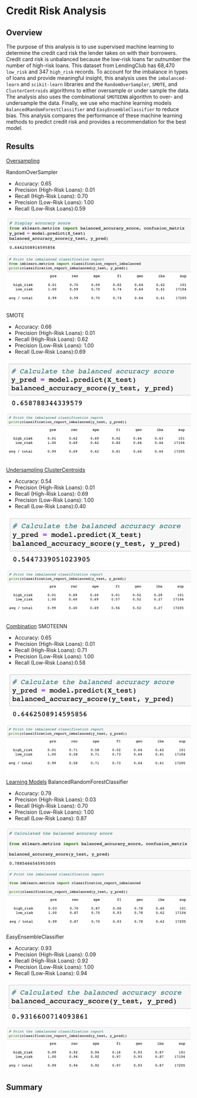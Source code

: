 # Credit Risk Analysis

## Overview
The purpose of this analysis is to use supervised machine learning to determine the credit card risk the lender takes on with their borrowers. Credit card risk is unbalanced because the low-risk loans far outnumber the number of high-risk loans. This dataset from LendingClub has 68,470 `low_risk` and 347 `high_risk` records. To account for the imbalance in types of loans and provide meaningful insight, this analysis uses the `imbalanced-learn` and `scikit-learn` libraries and the `RandomOverSampler`, `SMOTE`, and `ClusterCentroids` algorithms to either oversample or under sample the data. The analysis also uses the combinational `SMOTEENN` algorithm to over- and undersample the data. Finally, we use who machine learning models `BalancedRandomForestClassifier` and `EasyEnsembleClassifier` to reduce bias. This analysis compares the performance of these machine learning methods to predict credit risk and provides a recommendation for the best model. 

## Results
<ins>Oversampling</ins>

RandomOverSampler
* Accuracy: 0.65
* Precision (High-Risk Loans): 0.01
* Recall (High-Risk Loans): 0.70
* Precision (Low-Risk Loans): 1.00
* Recall (Low-Risk Loans):0.59

<img src="images/randomoversampler_accuracy.png">
<img src="images/randomoversampler_classification.png">

SMOTE
* Accuracy: 0.66
* Precision (High-Risk Loans): 0.01
* Recall (High-Risk Loans): 0.62
* Precision (Low-Risk Loans): 1.00
* Recall (Low-Risk Loans):0.69

<img src="images/SMOTE_accuracy.png">
<img src="images/SMOTE_classification.png">

<ins>Undersampling</in>
ClusterCentroids
* Accuracy: 0.54
* Precision (High-Risk Loans): 0.01
* Recall (High-Risk Loans): 0.69
* Precision (Low-Risk Loans): 1.00
* Recall (Low-Risk Loans):0.40

<img src="images/cc_accuracy.png">
<img src="images/cc_classification.png">

<ins>Combination</ins>
SMOTEENN
* Accuracy: 0.65
* Precision (High-Risk Loans): 0.01
* Recall (High-Risk Loans): 0.71
* Precision (Low-Risk Loans): 1.00
* Recall (Low-Risk Loans):0.58

<img src="images/SMOTEENN_accuracy.png">
<img src="images/SMOTEENN_classification.png">

<ins>Learning Models</ins>
BalancedRandomForestClassifier
* Accuracy: 0.79
* Precision (High-Risk Loans): 0.03
* Recall (High-Risk Loans): 0.70
* Precision (Low-Risk Loans): 1.00
* Recall (Low-Risk Loans): 0.87

<img src="images/forest_accuracy.png">
<img src="images/forest_classification.png">


EasyEnsembleClassifier
* Accuracy: 0.93
* Precision (High-Risk Loans): 0.09
* Recall (High-Risk Loans): 0.92
* Precision (Low-Risk Loans): 1.00
* Recall (Low-Risk Loans): 0.94


<img src="images/adaboost_accuracy.png">
<img src="images/adaboost_classification.png">




## Summary
